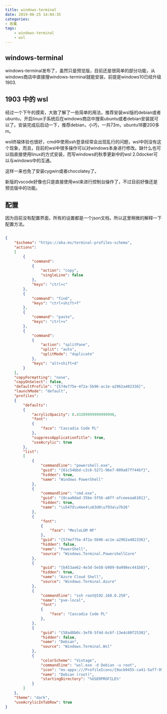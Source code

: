 ```yaml
---
title: windows-terminal
date: 2019-06-25 14:04:35
categories:
- 收集
tags:
    - windows-terminal
    - wsl
---
```


## windows-terminal

windows-terminal发布了，虽然只是预览版，目前还是很简单的部分功能，从windows商店中直接搜windows-terminal就能安装，前提是windows10已经升级1903.

## 1903 中的 wsl

经过一个下午的摸索，大致了解了一些简单的用法，推荐安装wsl版的debian或者ubuntu，开启linux子系统后在windows商店中搜索ubuntu或者debian安装就可以了。安装完成后启动一下，推荐debian，小巧，一共73m，ubuntu18要200多m。

wsl终端体验也很好，cmd中使用ssh登录经常会出现乱行的问题，wsl中则没有这个现象，而且，目前的wsl中很多操作可以对windows本身进行修改。缺什么也可以指直接使用linux的方式安装，而写windows的秋季更新中的wsl 2.0docker可以与windows中的互通。

这样一来也免了安装cygwin或者chocolatey了。

新版的vscode好像也只是直接使用wsl来进行控制台操作了，不过目前好像还是预览版中的功能。

## 配置

因为目前没有配置界面，所有的设置都是一个json文档，所以这里稍微的解释一下配置方法。

```json

{
    "$schema": "https://aka.ms/terminal-profiles-schema",
    "actions": 
    [
        {
            "command": 
            {
                "action": "copy",
                "singleLine": false
            },
            "keys": "ctrl+c"
        },
        {
            "command": "find",
            "keys": "ctrl+shift+f"
        },
        {
            "command": "paste",
            "keys": "ctrl+v"
        },
        {
            "command": 
            {
                "action": "splitPane",
                "split": "auto",
                "splitMode": "duplicate"
            },
            "keys": "alt+shift+d"
        }
    ],
    "copyFormatting": "none",
    "copyOnSelect": false,
    "defaultProfile": "{574e775e-4f2a-5b96-ac1e-a2962a402336}",
    "launchMode": "default",
    "profiles": 
    {
        "defaults": 
        {
            "acrylicOpacity": 0.43209999999999998,
            "font": 
            {
                "face": "Cascadia Code PL"
            },
            "suppressApplicationTitle": true,
            "useAcrylic": true
        },
        "list": 
        [
            {
                "commandline": "powershell.exe",
                "guid": "{61c54bbd-c2c6-5271-96e7-009a87ff44bf}",
                "hidden": true,
                "name": "Windows PowerShell"
            },
            {
                "commandline": "cmd.exe",
                "guid": "{0caa0dad-35be-5f56-a8ff-afceeeaa6101}",
                "hidden": true,
                "name": "\u547d\u4ee4\u63d0\u793a\u7b26"
            },
            {
                "font": 
                {
                    "face": "MesloLGM NF"
                },
                "guid": "{574e775e-4f2a-5b96-ac1e-a2962a402336}",
                "hidden": false,
                "name": "PowerShell",
                "source": "Windows.Terminal.PowershellCore"
            },
            {
                "guid": "{b453ae62-4e3d-5e58-b989-0a998ec441b8}",
                "hidden": true,
                "name": "Azure Cloud Shell",
                "source": "Windows.Terminal.Azure"
            },
            {
                "commandline": "ssh root@192.168.0.250",
                "name": "pve-local",
                "font": 
                {
                    "face": "Cascadia Code PL"
                },
            },
            {
                "guid": "{58ad8b0c-3ef8-5f4d-bc6f-13e4c00f2530}",
                "hidden": false,
                "name": "Debian",
                "source": "Windows.Terminal.Wsl"
            },
            {
                "colorScheme": "Vintage",
                "commandline": "wsl.exe -d Debian -u root",
                "icon": "ms-appx:///ProfileIcons/{9acb9455-ca41-5af7-950f-6bca1bc9722f}.png",
                "name": "Debian (root)",
                "startingDirectory": "%USERPROFILE%"
            }
        ]
    },
    "theme": "dark",
    "useAcrylicInTabRow": true
}
```